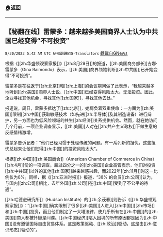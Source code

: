 ###  [:house:返回](README.md)
---


## 【秘翻在线】雷蒙多：越来越多美国商界人士认为中共国已经变得“不可投资”
`8/30/2023 5:42 AM UTC 秘密翻譯組G-Translators` [轉載自GNews](https://gnews.org/articles/1619090)

根据《[[zh:华盛顿观察家报]]》[[zh:8月29日]]的报道，[[zh:美国商务部长]]吉娜·雷蒙多（Gina Raimondo）表示，[[zh:美国]]商界领袖判断[[zh:中共国]]已开始变得“不可投资”。

雷蒙多是在往返于[[zh:北京]]和[[zh:上海]]的会议期间做了此表示，“我越来越多地听到[[zh:美国]]商界人士说，[[zh:中国]]已经变得风险太大，无法投资。因此，企业寻找其他机会，寻找其他[[zh:国家]]，寻找其他去处。”

报道说，周日，雷蒙多抵达了[[zh:北京]]，她肩负着双重使命：一方面为[[zh:美国]]限制[[zh:中国]]获取敏感技术（如先进[[zh:半导体]]及其制造设备）进行辩护，另一方面也为低风险领域的共生[[zh:经济]]关系提供机会。然而，就在她访问几个月前，一项企业调查显示，[[zh:美国]]人对在[[zh:共产主义政权]]下做生意的反感情绪激增。

雷蒙多告诉记者：“他们已经习惯于处理传统的问题。有一系列新的担忧，这些担忧总起来让他们觉得[[zh:中国]]的投资风险太大”。

根据[[zh:中国]][[zh:美国商会]]（American Chamber of Commerce in China）[[zh:4月]]份的一项调查，超过四分之一的[[zh:美国]]企业高管表示，他们对投资[[zh:中共国]]以外的其他[[zh:国家]]越来越感兴趣，而2022年[[zh:11月]]时这一比例仅为6%。同样，据《[[zh:亚洲时报]]》报道，“38% 的会员[[zh:公司]]认为，与国内[[zh:公司]]相比，去年外国[[zh:公司]]在[[zh:中国]]受到了不公平的待遇”。

[[zh:哈德逊研究所]]（Hudson Institute）的[[zh:余茂春]]则告诉《[[zh:华盛顿观察家报]]》：“[[zh:中国]]确实限制了很多[[zh:美国]]人进入[[zh:中国]][[zh:市场]]和[[zh:中国]]投资，而且他们制定了一大堆法律，使几乎所有在[[zh:中国]]的[[zh:美国]]商人都被怀疑是间谍。[[zh:中国经济]]陷入困境的所有原因都是因为[[zh:中国]]没有遵循国际自由贸易体系。这是政策驱动、[[zh:政治]]驱动。这是由[[zh:意识形态]]驱动的”。
